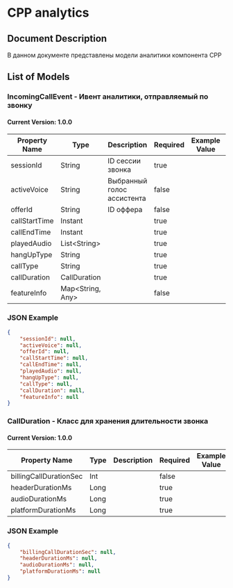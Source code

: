 # CPP analytics

## Document Description
В данном документе представлены модели аналитики компонента CPP

## List of Models

### IncomingCallEvent - Ивент аналитики, отправляемый по звонку
#### Current Version: 1.0.0

| Property Name | Type | Description | Required | Example Value | Version |
|---------------|------|-------------|----------|---------------|---------|
| sessionId | String | ID сессии звонка | true |  | 1.0.0 |
| activeVoice | String | Выбранный голос ассистента | false |  | 1.0.0 |
| offerId | String | ID оффера | false |  | 1.0.0 |
| callStartTime | Instant |  | true |  | 1.0.0 |
| callEndTime | Instant |  | true |  | 1.0.0 |
| playedAudio | List&lt;String&gt; |  | true |  | 1.0.0 |
| hangUpType | String |  | true |  | 1.0.0 |
| callType | String |  | true |  | 1.0.0 |
| callDuration | CallDuration |  | true |  | 1.0.0 |
| featureInfo | Map&lt;String, Any&gt; |  | false |  | 1.0.0 |

### JSON Example
```json
{ 
    "sessionId": null,
    "activeVoice": null,
    "offerId": null,
    "callStartTime": null,
    "callEndTime": null,
    "playedAudio": null,
    "hangUpType": null,
    "callType": null,
    "callDuration": null,
    "featureInfo": null
}
```

### CallDuration - Класс для хранения длительности звонка
#### Current Version: 1.0.0

| Property Name | Type | Description | Required | Example Value | Version |
|---------------|------|-------------|----------|---------------|---------|
| billingCallDurationSec | Int |  | false |  | 1.0.0 |
| headerDurationMs | Long |  | true |  | 1.0.0 |
| audioDurationMs | Long |  | true |  | 1.0.0 |
| platformDurationMs | Long |  | true |  | 1.0.0 |

### JSON Example
```json
{ 
    "billingCallDurationSec": null,
    "headerDurationMs": null,
    "audioDurationMs": null,
    "platformDurationMs": null
}
```
